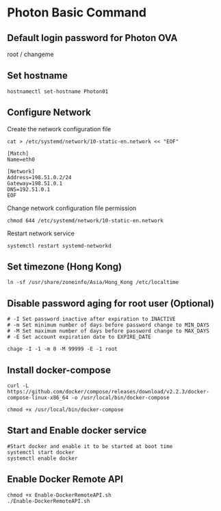 # Photon Basic Command

## **Default login password for Photon OVA**

root / changeme

## **Set hostname**

    hostnamectl set-hostname Photon01

## **Configure Network**

Create the network configuration file


    cat > /etc/systemd/network/10-static-en.network << "EOF"

    [Match]
    Name=eth0

    [Network]
    Address=198.51.0.2/24
    Gateway=198.51.0.1
    DNS=192.51.0.1
    EOF

Change network configuration file permission

    chmod 644 /etc/systemd/network/10-static-en.network

Restart network service

    systemctl restart systemd-networkd

## **Set timezone (Hong Kong)**

    ln -sf /usr/share/zoneinfo/Asia/Hong_Kong /etc/localtime

## **Disable password aging for root user (Optional)**

    # -I Set password inactive after expiration to INACTIVE
    # -m Set minimum number of days before password change to MIN_DAYS
    # -M Set maximum number of days before password change to MAX_DAYS
    # -E Set account expiration date to EXPIRE_DATE

    chage -I -1 -m 0 -M 99999 -E -1 root

## **Install docker-compose**

    curl -L https://github.com/docker/compose/releases/download/v2.2.3/docker-compose-linux-x86_64 -o /usr/local/bin/docker-compose

    chmod +x /usr/local/bin/docker-compose

## **Start and Enable docker service**

    #Start docker and enable it to be started at boot time
    systemctl start docker
    systemctl enable docker

## **Enable Docker Remote API**

    chmod +x Enable-DockerRemoteAPI.sh
    ./Enable-DockerRemoteAPI.sh